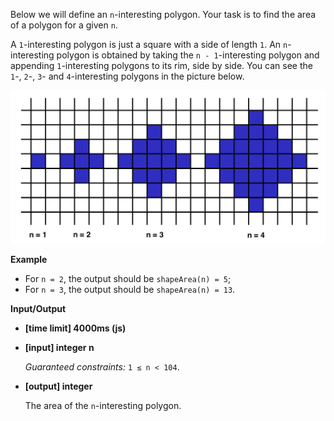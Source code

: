Below we will define an `n`-interesting polygon. Your task is to find the area of a polygon for a given `n`.

A `1`-interesting polygon is just a square with a side of length `1`. An `n`-interesting polygon is obtained by taking the `n - 1`-interesting polygon and appending `1`-interesting polygons to its rim, side by side. You can see the `1`-, `2`-, `3`- and `4`-interesting polygons in the picture below.

![img](./img/shapeArea.png)

**Example**

- For `n = 2`, the output should be
  `shapeArea(n) = 5`;
- For `n = 3`, the output should be
  `shapeArea(n) = 13`.

**Input/Output**

- **[time limit] 4000ms (js)**


- **[input] integer n**

  *Guaranteed constraints:*
  `1 ≤ n < 104`.

- **[output] integer**

  The area of the `n`-interesting polygon.